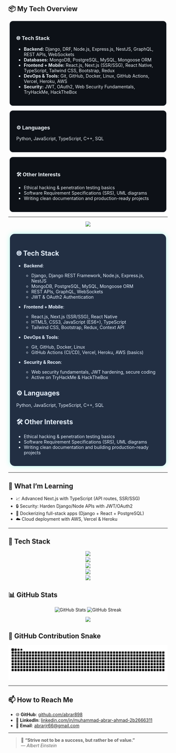 <!--
  ╔════════════════════════════════════════════════════════════════╗
  ║                                                                ║
  ║    Hello there! 👋 I’m Muhammad Abrar Ahmad, a 4th-semester     ║
  ║    Software Engineering student at NUST.                       ║
  ║    I specialize in full-stack web development with Django,     ║
  ║    Node.js/Express, and React/Next.js. I love building         ║
  ║    scalable backend services and intuitive cross-platform UIs. ║
  ║                                                                ║
  ╚════════════════════════════════════════════════════════════════╝
-->



## 📦 My Tech Overview  

<div align="center">

  <!-- Tech Stack Card -->
  <div style="background:#0D1117; color:#E6EDF3; border-radius:10px; padding:20px; margin:15px 0; width:90%; max-width:700px; text-align:left; border:1px solid #30363D;">
    <h3>🌐 Tech Stack</h3>
    <ul>
      <li><b>Backend:</b> Django, DRF, Node.js, Express.js, NestJS, GraphQL, REST APIs, WebSockets</li>
      <li><b>Databases:</b> MongoDB, PostgreSQL, MySQL, Mongoose ORM</li>
      <li><b>Frontend + Mobile:</b> React.js, Next.js (SSR/SSG), React Native, TypeScript, Tailwind CSS, Bootstrap, Redux</li>
      <li><b>DevOps & Tools:</b> Git, GitHub, Docker, Linux, GitHub Actions, Vercel, Heroku, AWS</li>
      <li><b>Security:</b> JWT, OAuth2, Web Security Fundamentals, TryHackMe, HackTheBox</li>
    </ul>
  </div>

  <!-- Languages Card -->
  <div style="background:#0D1117; color:#E6EDF3; border-radius:10px; padding:20px; margin:15px 0; width:90%; max-width:700px; text-align:left; border:1px solid #30363D;">
    <h3>⚙️ Languages</h3>
    <p>Python, JavaScript, TypeScript, C++, SQL</p>
  </div>

  <!-- Other Interests Card -->
  <div style="background:#0D1117; color:#E6EDF3; border-radius:10px; padding:20px; margin:15px 0; width:90%; max-width:700px; text-align:left; border:1px solid #30363D;">
    <h3>🛠️ Other Interests</h3>
    <ul>
      <li>Ethical hacking & penetration testing basics</li>
      <li>Software Requirement Specifications (SRS), UML diagrams</li>
      <li>Writing clean documentation and production-ready projects</li>
    </ul>
  </div>

</div>


---
<div align="center">

  <img src="https://img.shields.io/badge/-Portfolio-black?style=for-the-badge&logo=github&logoColor=white" />

  <div style="background: rgba(10, 25, 47, 0.9); border-radius: 15px; padding: 20px; width: 90%; max-width: 700px; margin: 20px auto; color: #E6F1FF; box-shadow: 0px 0px 15px rgba(100, 255, 218, 0.5); backdrop-filter: blur(10px); text-align: left;">

  ## 🌐 Tech Stack  
  - **Backend**:  
    - Django, Django REST Framework, Node.js, Express.js, NestJS  
    - MongoDB, PostgreSQL, MySQL, Mongoose ORM  
    - REST APIs, GraphQL, WebSockets  
    - JWT & OAuth2 Authentication  

  - **Frontend + Mobile**:  
    - React.js, Next.js (SSR/SSG), React Native  
    - HTML5, CSS3, JavaScript (ES6+), TypeScript  
    - Tailwind CSS, Bootstrap, Redux, Context API  

  - **DevOps & Tools**:  
    - Git, GitHub, Docker, Linux  
    - GitHub Actions (CI/CD), Vercel, Heroku, AWS (basics)  

  - **Security & Recon**:  
    - Web security fundamentals, JWT hardening, secure coding  
    - Active on TryHackMe & HackTheBox  

  ## ⚙️ Languages  
  Python, JavaScript, TypeScript, C++, SQL  

  ## 🛠️ Other Interests  
  - Ethical hacking & penetration testing basics  
  - Software Requirement Specifications (SRS), UML diagrams  
  - Writing clean documentation and building production-ready projects  

  </div>
</div>

---

## 🎯 What I’m Learning
- 📈 Advanced Next.js with TypeScript (API routes, SSR/SSG)  
- 🔒 Security: Harden Django/Node APIs with JWT/OAuth2  
- 🐳 Dockerizing full-stack apps (Django + React + PostgreSQL)  
- ☁️ Cloud deployment with AWS, Vercel & Heroku  


---
## 🚀 Tech Stack

<p align="center">
  <img src="https://skillicons.dev/icons?i=python,django,fastapi,nodejs,express,nestjs,graphql" height="50" />
  <br/>
  <img src="https://skillicons.dev/icons?i=javascript,typescript,react,nextjs,reactnative" height="50" />
  <br/>
  <img src="https://skillicons.dev/icons?i=mongodb,postgresql,mysql" height="50" />
  <br/>
  <img src="https://skillicons.dev/icons?i=html,css,tailwind,bootstrap" height="50" />
  <br/>
  <img src="https://skillicons.dev/icons?i=linux,docker,git,github,aws,heroku,vercel" height="50" />
</p>


## 📊 GitHub Stats
<p align="center">
  <img src="https://github-readme-stats.vercel.app/api?username=abrar898&show_icons=true&theme=radical" alt="GitHub Stats" height="180"/>
  <img src="https://github-readme-streak-stats.herokuapp.com/?user=abrar898&theme=radical" alt="GitHub Streak" height="180"/>
</p>

<p align="center">
  <img src="https://github-readme-stats.vercel.app/api/top-langs/?username=abrar898&layout=compact&theme=radical" height="180"/>
</p>


## 🐍 GitHub Contribution Snake
<p align="center">
  <img src="https://raw.githubusercontent.com/abrar898/abrar898/output/snake.svg" alt="snake animation" />
</p>

---
## 📫 How to Reach Me
- 🌐 **GitHub**: [github.com/abrar898](https://github.com/abrar898)  
- 💼 **LinkedIn**: [linkedin.com/in/muhammad-abrar-ahmad-2b2666311](https://www.linkedin.com/in/muhammad-abrar-ahmad-2b2666311/)  
- 📧 **Email**: abrarjr66@gmail.com  

---

> 💬 **“Strive not to be a success, but rather be of value.”**  
> — *Albert Einstein*

